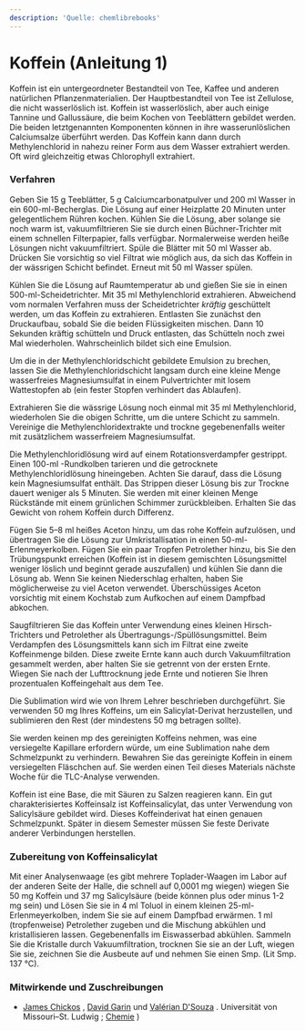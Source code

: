 ```yaml
---
description: 'Quelle: chemlibrebooks'
---
```


# Koffein  (Anleitung 1)

Koffein ist ein untergeordneter Bestandteil von Tee, Kaffee und anderen natürlichen Pflanzenmaterialien. Der Hauptbestandteil von Tee ist Zellulose, die nicht wasserlöslich ist. Koffein ist wasserlöslich, aber auch einige Tannine und Gallussäure, die beim Kochen von Teeblättern gebildet werden. Die beiden letztgenannten Komponenten können in ihre wasserunlöslichen Calciumsalze überführt werden. Das Koffein kann dann durch Methylenchlorid in nahezu reiner Form aus dem Wasser extrahiert werden. Oft wird gleichzeitig etwas Chlorophyll extrahiert.

### Verfahren

Geben Sie 15 g Teeblätter, 5 g Calciumcarbonatpulver und 200 ml Wasser in ein 600-ml-Becherglas. Die Lösung auf einer Heizplatte 20 Minuten unter gelegentlichem Rühren kochen. Kühlen Sie die Lösung, aber solange sie noch warm ist, vakuumfiltrieren Sie sie durch einen Büchner-Trichter mit einem schnellen Filterpapier, falls verfügbar. Normalerweise werden heiße Lösungen nicht vakuumfiltriert. Spüle die Blätter mit 50 ml Wasser ab. Drücken Sie vorsichtig so viel Filtrat wie möglich aus, da sich das Koffein in der wässrigen Schicht befindet. Erneut mit 50 ml Wasser spülen.

Kühlen Sie die Lösung auf Raumtemperatur ab und gießen Sie sie in einen 500-ml-Scheidetrichter. Mit 35 ml Methylenchlorid extrahieren. Abweichend vom normalen Verfahren muss der Scheidetrichter _kräftig_ geschüttelt werden, um das Koffein zu extrahieren. Entlasten Sie zunächst den Druckaufbau, sobald Sie die beiden Flüssigkeiten mischen. Dann 10 Sekunden kräftig schütteln und Druck entlasten, das Schütteln noch zwei Mal wiederholen. Wahrscheinlich bildet sich eine Emulsion.

Um die in der Methylenchloridschicht gebildete Emulsion zu brechen, lassen Sie die Methylenchloridschicht langsam durch eine kleine Menge wasserfreies Magnesiumsulfat in einem Pulvertrichter mit losem Wattestopfen ab (ein fester Stopfen verhindert das Ablaufen).

Extrahieren Sie die wässrige Lösung noch einmal mit 35 ml Methylenchlorid, wiederholen Sie die obigen Schritte, um die untere Schicht zu sammeln. Vereinige die Methylenchloridextrakte und trockne gegebenenfalls weiter mit zusätzlichem wasserfreiem Magnesiumsulfat.

Die Methylenchloridlösung wird auf einem Rotationsverdampfer gestrippt. Einen 100-ml -Rundkolben tarieren und die getrocknete Methylenchloridlösung hineingeben. Achten Sie darauf, dass die Lösung kein Magnesiumsulfat enthält. Das Strippen dieser Lösung bis zur Trockne dauert weniger als 5 Minuten. Sie werden mit einer kleinen Menge Rückstände mit einem grünlichen Schimmer zurückbleiben. Erhalten Sie das Gewicht von rohem Koffein durch Differenz.

Fügen Sie 5–8 ml heißes Aceton hinzu, um das rohe Koffein aufzulösen, und übertragen Sie die Lösung zur Umkristallisation in einen 50-ml-Erlenmeyerkolben. Fügen Sie ein paar Tropfen Petrolether hinzu, bis Sie den Trübungspunkt erreichen (Koffein ist in diesem gemischten Lösungsmittel weniger löslich und beginnt gerade auszufallen) und kühlen Sie dann die Lösung ab. Wenn Sie keinen Niederschlag erhalten, haben Sie möglicherweise zu viel Aceton verwendet. Überschüssiges Aceton vorsichtig mit einem Kochstab zum Aufkochen auf einem Dampfbad abkochen.

Saugfiltrieren Sie das Koffein unter Verwendung eines kleinen Hirsch-Trichters und Petrolether als Übertragungs-/Spüllösungsmittel. Beim Verdampfen des Lösungsmittels kann sich im Filtrat eine zweite Koffeinmenge bilden. Diese zweite Ernte kann auch durch Vakuumfiltration gesammelt werden, aber halten Sie sie getrennt von der ersten Ernte. Wiegen Sie nach der Lufttrocknung jede Ernte und notieren Sie Ihren prozentualen Koffeingehalt aus dem Tee.

Die Sublimation wird wie von Ihrem Lehrer beschrieben durchgeführt. Sie verwenden 50 mg Ihres Koffeins, um ein Salicylat-Derivat herzustellen, und sublimieren den Rest (der mindestens 50 mg betragen sollte).

Sie werden keinen mp des gereinigten Koffeins nehmen, was eine versiegelte Kapillare erfordern würde, um eine Sublimation nahe dem Schmelzpunkt zu verhindern. Bewahren Sie das gereinigte Koffein in einem versiegelten Fläschchen auf. Sie werden einen Teil dieses Materials nächste Woche für die TLC-Analyse verwenden.

Koffein ist eine Base, die mit Säuren zu Salzen reagieren kann. Ein gut charakterisiertes Koffeinsalz ist Koffeinsalicylat, das unter Verwendung von Salicylsäure gebildet wird. Dieses Koffeinderivat hat einen genauen Schmelzpunkt. Später in diesem Semester müssen Sie feste Derivate anderer Verbindungen herstellen.

### Zubereitung von Koffeinsalicylat

Mit einer Analysenwaage (es gibt mehrere Toplader-Waagen im Labor auf der anderen Seite der Halle, die schnell auf 0,0001 mg wiegen) wiegen Sie 50 mg Koffein und 37 mg Salicylsäure (beide können plus oder minus 1-2 mg sein) und Lösen Sie sie in 4 ml Toluol in einem kleinen 25-ml-Erlenmeyerkolben, indem Sie sie auf einem Dampfbad erwärmen. 1 ml (tropfenweise) Petrolether zugeben und die Mischung abkühlen und kristallisieren lassen. Gegebenenfalls im Eiswasserbad abkühlen. Sammeln Sie die Kristalle durch Vakuumfiltration, trocknen Sie sie an der Luft, wiegen Sie sie, zeichnen Sie die Ausbeute auf und nehmen Sie einen Smp. (Lit Smp. 137 °C).

### Mitwirkende und Zuschreibungen

* [James Chickos](http://www.umsl.edu/chemistry/Faculty/chickos.html) , [David Garin](http://www.umsl.edu/chemistry/Faculty/garin.html) und [Valérian D'Souza](http://www.umsl.edu/chemistry/Faculty/dsouza.html) . Universität von Missouri–St. Ludwig ; [Chemie](http://www.umsl.edu/chemistry/About%20Us/index.html) )
